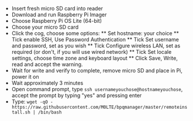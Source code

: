 * Insert fresh micro SD card into reader
* Download and run Raspberry Pi Imager
* Choose Raspberry Pi OS Lite (64-bit)
* Choose your micro SD card
* Click the cog, choose some options:
** Set hostname: your choice
** Tick enable SSH, Use Password Authentication
** Tick Set username and password, set as you wish
** Tick Configure wireless LAN, set as required
  (or don't, if you will use wired network)
** Tick Set locale settings, choose time zone and keyboard layout
** Click Save, Write, read and accept the warning.
* Wait for write and verify to complete, remove micro SD and place in Pi, power it on
* Wait approximately 3 minutes
* Open command prompt, type `ssh usernameyouchose@hostnameyouchose`, accept the prompt by typing "yes" and pressing enter
* Type: `wget -qO - https://raw.githubusercontent.com/M0LTE/bpqmanager/master/remoteinstall.sh | /bin/bash`
